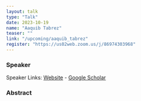 ```yaml
---
layout: talk
type: "Talk"
date: 2023-10-19
name: "Aaquib Tabrez"
teaser: ""
link: "/upcoming/aaquib_tabrez"
register: "https://us02web.zoom.us/j/86974303968"
---
```


### Speaker 
Speaker Links: [Website](https://www.lindsaysanneman.com/) - [Google Scholar](https://scholar.google.com/citations?user=dy4WeeIAAAAJ&hl=en)

### Abstract 
